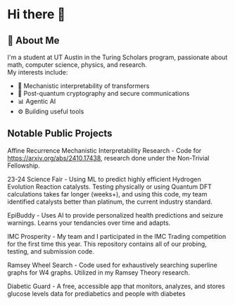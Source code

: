 # Hi there 👋

## 🧬 About Me

I'm a student at UT Austin in the Turing Scholars program, passionate about math, computer science, physics, and research.  
My interests include:
- 🧠 Mechanistic interpretability of transformers
- 🔐 Post-quantum cryptography and secure communications
- 📊 Agentic AI
- ⚙️ Building useful tools

## Notable Public Projects

Affine Recurrence Mechanistic Interpretability Research - Code for https://arxiv.org/abs/2410.17438, research done under the Non-Trivial Fellowship.

23-24 Science Fair - Using ML to predict highly efficient Hydrogen Evolution Reaction catalysts. Testing physically or using Quantum DFT calculations takes far longer (weeks+), and using this code, my team identified catalysts better than platinum, the current industry standard.

EpiBuddy -  Uses AI to provide personalized health predictions and seizure warnings. Learns your tendancies over time and adapts.

IMC Prosperity - My team and I participated in the IMC Trading competition for the first time this year. This repository contains all of our probing, testing, and submission code.

Ramsey Wheel Search - Code used for exhaustively searching superline graphs for W4 graphs. Utilized in my Ramsey Theory research.

Diabetic Guard - A free, accessible app that monitors, analyzes, and stores glucose levels data for prediabetics and people with diabetes




<!--
**alexanderwgu/alexanderwgu** is a ✨ _special_ ✨ repository because its `README.md` (this file) appears on your GitHub profile.

Here are some ideas to get you started:

- 🔭 I’m currently working on ...
- 🌱 I’m currently learning ...
- 👯 I’m looking to collaborate on ...
- 🤔 I’m looking for help with ...
- 💬 Ask me about ...
- 📫 How to reach me: ...
- 😄 Pronouns: ...
- ⚡ Fun fact: ...
-->
